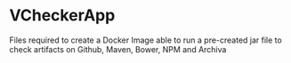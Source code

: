 # VCheckerApp
Files required to create a Docker Image able to run a pre-created jar file to check artifacts on Github, Maven, Bower, NPM and Archiva
